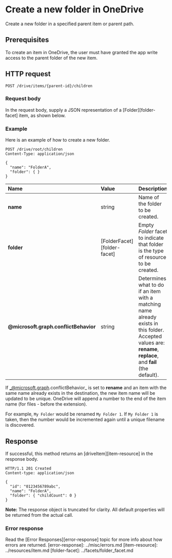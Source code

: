 # Create a new folder in OneDrive

Create a new folder in a specified parent item or parent path.

## Prerequisites

To create an item in OneDrive, the user must have granted the app write
access to the parent folder of the new item.

## HTTP request

<!-- { "blockType": "ignored" } -->
```http
POST /drive/items/{parent-id}/children
```

### Request body
In the request body, supply a JSON representation of a [Folder][folder-facet]
item, as shown below.

### Example

Here is an example of how to create a new folder.

<!-- { "blockType": "request", "name": "create-folder", "scopes": "files.readwrite" } -->
```
POST /drive/root/children
Content-Type: application/json

{
  "name": "FolderA",
  "folder": { }
}
```

| Name                       | Value                       | Description                                                                                                                                                    |
|:---------------------------|:----------------------------|:---------------------------------------------------------------------------------------------------------------------------------------------------------------|
| **name**                   | string                      | Name of the folder to be created.                                                                                                                              |
| **folder**                 | [FolderFacet][folder-facet] | Empty *Folder* facet to indicate that folder is the type of resource to be created.                                                                            |
| **@microsoft.graph.conflictBehavior** | string                      | Determines what to do if an item with a matching name already exists in this folder. Accepted values are: **rename**, **replace**, and **fail** (the default). |

If _@microsoft.graph.conflictBehavior_ is set to **rename** and an item with the same name already
exists in the destination, the new item name will be updated to be unique. OneDrive
will append a number to the end of the item name (for files - before the extension).

For example, `My Folder` would be renamed `My Folder 1`. If `My Folder 1` is
taken, then the number would be incremented again until a unique filename is
discovered.


## Response

If successful, this method returns an [driveItem][item-resource] in
the response body.

<!-- { "blockType": "response", "@odata.type": "oneDrive.item", "truncated": true } -->
```http
HTTP/1.1 201 Created
Content-type: application/json

{
  "id": "0123456789abc",
  "name": "FolderA",
  "folder": { "childCount": 0 }
}
```

**Note:** The response object is truncated for clarity. All default properties will
be returned from the actual call.

### Error response

Read the [Error Responses][error-response] topic for more info about
how errors are returned.
[error-response]: ../misc/errors.md
[item-resource]: ../resources/item.md
[folder-facet]: ../facets/folder_facet.md

<!-- {
  "type": "#page.annotation",
  "description": "Create a folder item in a drive.",
  "keywords": "create,folder,new item",
  "section": "documentation",
  "tocPath": "Items/Create Folder"
} -->
